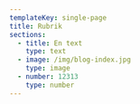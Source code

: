 ```yaml
---
templateKey: single-page
title: Rubrik
sections:
  - title: En text
    type: text
  - image: /img/blog-index.jpg
    type: image
  - number: 12313
    type: number
---
```


